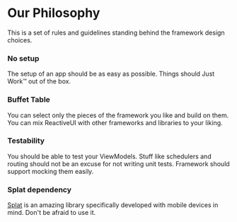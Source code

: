 # Our Philosophy

This is a set of rules and guidelines standing behind the framework design choices.

### No setup

The setup of an app should be as easy as possible. Things should Just Work™ out of the box.

### Buffet Table

You can select only the pieces of the framework you like and build on them. You can mix ReactiveUI with other frameworks and libraries to your liking.

### Testability

You should be able to test your ViewModels. Stuff like schedulers and routing should not be an excuse for not writing unit tests. Framework should support mocking them easily.

### Splat dependency

[Splat](https://github.com/paulcbetts/splat) is an amazing library specifically developed with mobile devices in mind. Don't be afraid to use it.

